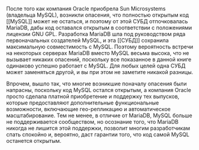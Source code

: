 После того как компания Oracle приобрела Sun Microsystems (владельца MySQL), возникли опасения, что полностью открытым код [[MySQL]] может не остаться, и поэтому от этой СУБД отпочковалась MariaDB, дабы код оставался открытым в соответствии с положениями лицензии GNU GPL. Разработка MariaDB шла под руководством ряда первоначальных создателей MySQL, и эта [[СУБД]] сохранила максимальную совместимость с MySQL. Поэтому вероятность встречи на некоторых серверах MariaDB вместо MySQL весьма высока, что не вызывает никаких опасений, поскольку все показанное в данной книге одинаково успешно работает с MySQL. Для любых целей одна СУБД может заменяться другой, и вы при этом не заметите никакой разницы.

Впрочем, вышло так, что многие возникшие поначалу опасения были напрасны, поскольку код MySQL остался открытым, а компания Oracle просто сделала платной приобретение и поддержку тех выпусков, которые предоставляют дополнительные функциональные возможности, включающие гео-репликацию и автоматическое масштабирование. Тем не менее, в отличие от MariaDB, MySQL больше не поддерживается сообществом, но осознание того, что MariaDB никогда не лишится этой поддержки, позволит многим разработчикам спать спокойно и, вероятно, даст гарантии того, что код самой MySQL останется открытым.

